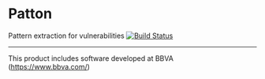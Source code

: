 # Patton
Pattern extraction for vulnerabilities
[![Build Status](https://travis-ci.org/BBVA/patton.svg?branch=master)](https://travis-ci.org/BBVA/patton)


---
This product includes software developed at
BBVA (https://www.bbva.com/)
